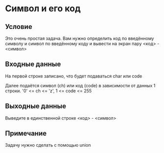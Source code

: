 # Символ и его код

## Условие 
Это очень простая задача. Вам нужно определить код по введённому символу и символ по введённому коду и вывести на экран пару <код> - <символ>

## Входные данные
На первой строке записано, что будет подаваться char или code

Далее подаётся символ (ch) или код (code) в зависимости от данных 1 строки. '0' <= ch <= 'z', 1 <= code <= 255

## Выходные данные
Выведите в единственной строке <код> - <символ>

## Примечание
Задачу нужно сделать с помощью union